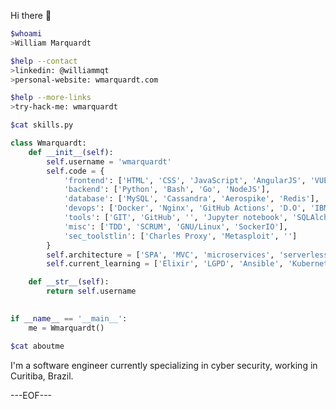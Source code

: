 Hi there :wave:

```bash
$whoami
>William Marquardt
```

```bash
$help --contact
>linkedin: @williammqt
>personal-website: wmarquardt.com
```
```bash
$help --more-links
>try-hack-me: wmarquardt
```

```bash    
$cat skills.py
```
```python
class Wmarquardt:
    def __init__(self):
        self.username = 'wmarquardt'
        self.code = {
            'frontend': ['HTML', 'CSS', 'JavaScript', 'AngularJS', 'VUE', 'Boostrap'],
            'backend': ['Python', 'Bash', 'Go', 'NodeJS'],
            'database': ['MySQL', 'Cassandra', 'Aerospike', 'Redis'],
            'devops': ['Docker', 'Nginx', 'GitHub Actions', 'D.O', 'IBM Cloud'],
            'tools': ['GIT', 'GitHub', '', 'Jupyter notebook', 'SQLAlchemy', 'Redis', 'Celery'],
            'misc': ['TDD', 'SCRUM', 'GNU/Linux', 'SockerIO'],
            'sec_toolstlin': ['Charles Proxy', 'Metasploit', '']
        }
        self.architecture = ['SPA', 'MVC', 'microservices', 'serverless']
        self.current_learning = ['Elixir', 'LGPD', 'Ansible', 'Kubernetes']

    def __str__(self):
        return self.username
    

if __name__ == '__main__':
    me = Wmarquardt()
```


```bash
$cat aboutme
```
I'm a software engineer currently specializing in cyber security, working in Curitiba, Brazil.

---EOF---
